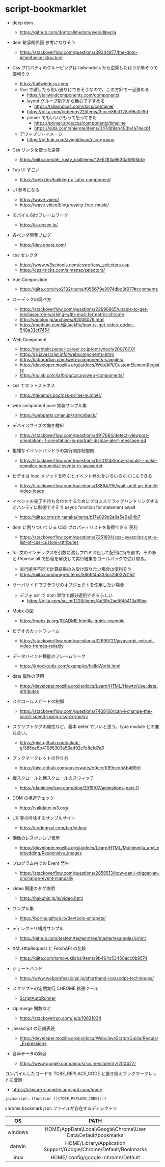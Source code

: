# script-bookmarklet

- deep dom

  - https://github.com/dontcallmedom/webidlpedia

- dom 継承関係図 参考になりそう

  - https://stackoverflow.com/questions/39344977/the-dom-inheritance-structure

- Css プロパティのグルーピングは tailwindcss から逆算したほうが早そうで便利そう

  - https://tailwindcss.com/
  - Vue で試したら思い通りにできそうなので、この方針で一旦進める
    - https://tailwindcomponents.com/components
    - layout グループ配下から無心ですすめる
      - https://tailwindcss.com/docs/container
    - https://qiita.com/cubenoy22/items/3ccce86cf128c96a079d
    - primer でもいいかもって思ってきた
      - https://primer.style/css/components/timeline
      - https://qiita.com/shierote/items/047dd9ab483b4a7bec6f
  - アウトプットイメージ
    - https://github.com/avigoldman/css-groups

- Css リンタを使った逆算

  - https://qiita.com/oh_rusty_nail/items/12e5783a9630a6905b1e

- Tab UI すごい

  - https://web.dev/building-a-tabs-component/

- UI 参考になる

  - https://wave.video/
  - https://wave.video/blog/royalty-free-music/

- モバイル向けフレームワーク

  - https://ja.onsen.io/

- 各ベンダ開発ブログ

  - https://dev.opera.com/

- css セレクタ

  - https://www.w3schools.com/cssref/css_selectors.asp
  - https://css-tricks.com/almanac/selectors/

- Vue Composition

  - https://qiita.com/ryo2132/items/f055679e9974dbc3f977#comments

- コーデックの調べ方

  - https://stackoverflow.com/questions/22996665/unable-to-get-mediasource-working-with-mp4-format-in-chrome
  - http://var.blog.jp/archives/82006076.html
  - https://medium.com/@JackPu/how-js-get-video-codec-548a33cf7454

- Web Component

  - https://techtekt.persol-career.co.jp/entry/tech/200707_01
  - https://ja.javascript.info/webcomponents-intro
  - https://laboradian.com/web-components-samples/
  - https://developer.mozilla.org/ja/docs/Web/API/CustomElementRegistry
  - https://nulab.com/ja/blog/cacoo/web-components/

- css でエラトステネス

  - https://takamos.ooo/css-prime-number/

- web component pure 実装サンプル集

  - https://webparts.cman.jp/string/back/

- デバイスサイズの向き検知

  - https://stackoverflow.com/questions/4917664/detect-viewport-orientation-if-orientation-is-portrait-display-alert-message-ad

- 複雑なイベントハンドラの実行順序制御例

  - https://stackoverflow.com/questions/15101243/how-should-i-make-complex-sequential-events-in-javascript

- ビデオは load メソッドを呼ぶとイベント発火をいろいろかくにんできる

  - https://stackoverflow.com/questions/13864795/wait-until-an-html5-video-loads

- イベントの完了を待ち合わせするためにプロミスでラップハンドリングするとハンディに制御できそう async function for statement await

  - https://qiita.com/sin_tanaka/items/b17a099d2a6a5e9a94b7

- dom に割りついている CSS プロパティリストを取得できる 便利

  - https://stackoverflow.com/questions/7251804/css-javascript-get-a-list-of-css-custom-attributes

- for 文のインデックスを引数に渡しプロミス化して配列に持ち直す。そのあと Promise.all で処理を解決して実行結果をコールバックで受け取る。

  - 実行順序不同で計算結果のみ受け取りたい場合は便利そう
  - https://qiita.com/progre/items/5666f4a333cc2d032d15#

- サーバサイドでブラウザのオブジェクトを使用したい場合

  - デフォ ssr で dom 単位で部分適用できるらしい
    - https://qiita.com/su_mi1228/items/4e39c2ae5f45413a85be

- Mobx の図

  - https://mobx.js.org/README.html#a-quick-example

- ビデオのカットフレーム

  - https://stackoverflow.com/questions/32699721/javascript-extract-video-frames-reliably

- データバインド機能のフレームワーク

  - https://knockoutjs.com/examples/helloWorld.html

- data 属性の活用

  - https://developer.mozilla.org/ja/docs/Learn/HTML/Howto/Use_data_attributes

- スクロールスピードの制御

  - https://stackoverflow.com/questions/7408100/can-i-change-the-scroll-speed-using-css-or-jquery

- スクリプトタグの属性など。基本 defer でいいと思う。type module との兼ね合い。

  - https://gist.github.com/jakub-g/385ee6b41085303a53ad92c7c8afd7a6

- ブックマークレットの作り方

  - https://gist.github.com/caseywatts/c0cec1f89ccdb8b469b1

- 縦スクロールと横スクロールのスウィッチ

  - https://danielcwilson.com/blog/2015/07/animations-part-1/

- DOM の構造チェック

  - https://validator.w3.org/

- UX 等の吟味するサンプルサイト

  - https://codemyui.com/tag/video/

- 画像のレスポンシブ表示

  - https://developer.mozilla.org/ja/docs/Learn/HTML/Multimedia_and_embedding/Responsive_images

- プログラム内での Event 発生

  - https://stackoverflow.com/questions/2856513/how-can-i-trigger-an-onchange-event-manually

- video 関連のタグ説明

  - https://hakuhin.jp/js/video.html

- サンプル集

  - https://bgrins.github.io/devtools-snippets/

- ディレクトリ構成サンプル

  - https://github.com/testem/testem/tree/master/examples/jshint

- XMLHttpRequest と FetchAPI の比較

  - https://qiita.com/tomoyukilabs/items/9b464c53450acc0b9574

- ショートハンド

  - https://www.webprofessional.jp/shorthand-javascript-techniques/

- スクリプトの定期実行 CHROME 拡張ツール

  - [ScriptAutoRunner](https://chrome.google.com/webstore/detail/scriptautorunner/gpgjofmpmjjopcogjgdldidobhmjmdbm?hl=ja-jp)

- zip merge 関数など

  - https://stackoverrun.com/ja/q/10621834

- javascript の正規表現

  - https://developer.mozilla.org/ja/docs/Web/JavaScript/Guide/Regular_Expressions

- 音声データの録音
  - https://www.google.com/amp/s/ics.media/entry/200427/

コンパイルしたコードを TOBE_REPLACE_CODE と置き換えブックマークレットに登録

- https://closure-compiler.appspot.com/home

```
javascript: (function (){TOBE_REPLACE_CODE})()
```

chrome bookmark json ファイルが存在するディレクトリ

|   OS    |                               PATH                               |
| :-----: | :--------------------------------------------------------------: |
| windows |   HOME\AppData\Local\Google\Chrome\User Data\Default\bookmarks   |
| darwin  | HOME/Library/Application Support/Google/Chrome/Default/Bookmarks |
|  linux  |                HOME/.config/google-chrome/Default                |
